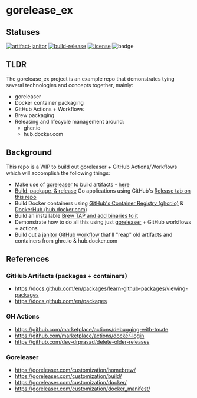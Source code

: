 # gorelease_ex

## Statuses
[![artifact-janitor](https://github.com/slmingol/gorelease_ex/actions/workflows/artifact-janitor.yml/badge.svg)](https://github.com/slmingol/gorelease_ex/actions/workflows/artifact-janitor.yml)
[![build-release](https://github.com/slmingol/gorelease_ex/actions/workflows/build-release.yml/badge.svg)](https://github.com/slmingol/gorelease_ex/actions/workflows/build-release.yml)
[![license](https://img.shields.io/badge/License-MIT-purple.svg)](LICENSE)
![badge](https://img.shields.io/endpoint?url=https://gist.githubusercontent.com/slmingol/189c77409e1e73465aae3b2639d162ae/raw/answer.json)


## TLDR
The gorelease_ex project is an example repo that demonstrates tying several technologies and concepts together, mainly:

- goreleaser
- Docker container packaging
- GitHub Actions + Workflows
- Brew packaging
- Releasing and lifecycle management around:
  - ghcr.io
  - hub.docker.com


## Background
This repo is a WIP to build out goreleaser + GitHub Actions/Workflows which will accomplish the following things:

- Make use of [goreleaser](https://goreleaser.com/) to build artifacts - [here](https://github.com/slmingol/gorelease_ex/blob/main/.goreleaser.yml)
- [Build, package, & release](https://github.com/slmingol/gorelease_ex/blob/main/.github/workflows/build-release.yml) Go applications using GitHub's [Release tab on this repo](https://github.com/slmingol/gorelease_ex/releases)
- Build Docker containers using [GitHub's Container Registry (ghcr.io)](https://github.com/users/slmingol/packages/container/package/gorelease_ex_) & [DockerHub (hub.docker.com)](https://hub.docker.com/repository/docker/slmingol/gorelease_ex)
- Build an installable [Brew TAP and add binaries to it](https://github.com/slmingol/homebrew-tap)
- Demonstrate how to do all this using just [goreleaser](https://goreleaser.com/) + GitHub workflows + actions
- Build out a [janitor GitHub workflow](https://github.com/slmingol/gorelease_ex/blob/main/.github/workflows/artifact-janitor.yml) that'll "reap" old artifacts and containers from ghrc.io & hub.docker.com


## References

### GitHub Artifacts (packages + containers)
- https://docs.github.com/en/packages/learn-github-packages/viewing-packages
- https://docs.github.com/en/packages

### GH Actions
- https://github.com/marketplace/actions/debugging-with-tmate
- https://github.com/marketplace/actions/docker-login
- https://github.com/dev-drprasad/delete-older-releases

### Goreleaser
- https://goreleaser.com/customization/homebrew/
- https://goreleaser.com/customization/build/
- https://goreleaser.com/customization/docker/
- https://goreleaser.com/customization/docker_manifest/
